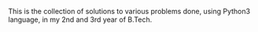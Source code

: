 This is the collection of solutions to various problems done, using Python3 language, in my 2nd and 3rd year of B.Tech.
